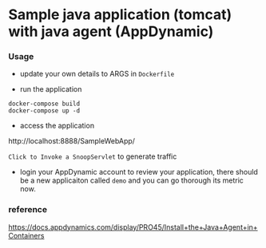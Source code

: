 # Sample java application (tomcat) with java agent (AppDynamic)

### Usage

* update your own details to ARGS in `Dockerfile`

* run the application

```
docker-compose build
docker-compose up -d
```

* access the application

http://localhost:8888/SampleWebApp/

`Click to Invoke a SnoopServlet` to generate traffic

* login your AppDynamic account to review your application, there should be a new applicaiton called `demo` and you can go thorough its metric now. 

### reference

https://docs.appdynamics.com/display/PRO45/Install+the+Java+Agent+in+Containers

